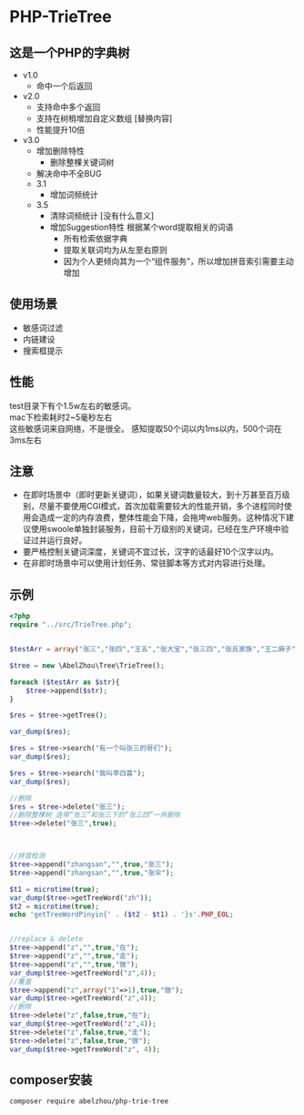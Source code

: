 # PHP-TrieTree
## 这是一个PHP的字典树

- v1.0
	- 命中一个后返回
- v2.0
	- 支持命中多个返回
	- 支持在树梢增加自定义数组 [替换内容] 
	- 性能提升10倍
- v3.0
    - 增加删除特性
        - 删除整棵关键词树
    - 解决命中不全BUG
    - 3.1
        - 增加词频统计
    - 3.5
        - 清除词频统计 [没有什么意义]
        - 增加Suggestion特性  根据某个word提取相关的词语
            - 所有检索依据字典
            - 提取关联词均为从左至右原则
            - 因为个人更倾向其为一个“组件服务”，所以增加拼音索引需要主动增加

## 使用场景
- 敏感词过滤
- 内链建设
- 搜索框提示

## 性能
test目录下有个1.5w左右的敏感词。  
mac下检索耗时2~5毫秒左右  
这些敏感词来自网络，不是很全。
感知提取50个词以内1ms以内，500个词在3ms左右

## 注意
- 在即时场景中（即时更新关键词），如果关键词数量较大，到十万甚至百万级别，尽量不要使用CGI模式，首次加载需要较大的性能开销，多个进程同时使用会造成一定的内存浪费，整体性能会下降，会拖垮web服务。这种情况下建议使用swoole单独封装服务，目前十万级别的关键词，已经在生产环境中验证过并运行良好。
- 要严格控制关键词深度，关键词不宜过长，汉字的话最好10个汉字以内。
- 在非即时场景中可以使用计划任务、常驻脚本等方式对内容进行处理。

## 示例
```php
<?php
require "../src/TrieTree.php";


$testArr = array("张三","张四","王五","张大宝","张三四","张氏家族","王二麻子");

$tree = new \AbelZhou\Tree\TrieTree();

foreach ($testArr as $str){
    $tree->append($str);
}

$res = $tree->getTree();

var_dump($res);

$res = $tree->search("有一个叫张三的哥们");
var_dump($res);

$res = $tree->search("我叫李四喜");
var_dump($res);

//删除
$res = $tree->delete("张三");
//删除整棵树 连带“张三”和张三下的“张三四”一并删除
$tree->delete("张三",true);



//拼音检测
$tree->append("zhangsan","",true,"张三");
$tree->append("zhangsan","",true,"张伞");

$t1 = microtime(true);
var_dump($tree->getTreeWord("zh"));
$t2 = microtime(true);
echo 'getTreeWordPinyin{' . ($t2 - $t1) . '}s'.PHP_EOL;


//replace & delete
$tree->append("z","",true,"在");
$tree->append("z","",true,"走");
$tree->append("z","",true,"做");
var_dump($tree->getTreeWord("z",4));
//覆盖
$tree->append("z",array("1"=>1),true,"做");
var_dump($tree->getTreeWord("z",4));
//删除
$tree->delete("z",false,true,"在");
var_dump($tree->getTreeWord("z",4));
$tree->delete("z",false,true,"走");
$tree->delete("z",false,true,"做");
var_dump($tree->getTreeWord("z", 4));
```

## composer安装
```
composer require abelzhou/php-trie-tree
```

